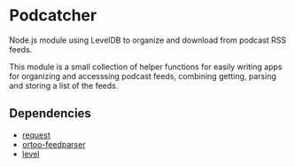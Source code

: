 # Podcatcher

Node.js module using LevelDB to organize and download from podcast RSS feeds.

This module is a small collection of helper functions for easily writing apps for organizing and accesssing podcast feeds, combining getting, parsing and storing a list of the feeds.

## Dependencies

- [request](https://github.com/mikeal/request)
- [ortoo-feedparser](https://github.com/ortoo/node-feedparser)
- [level](https://github.com/level/level)

